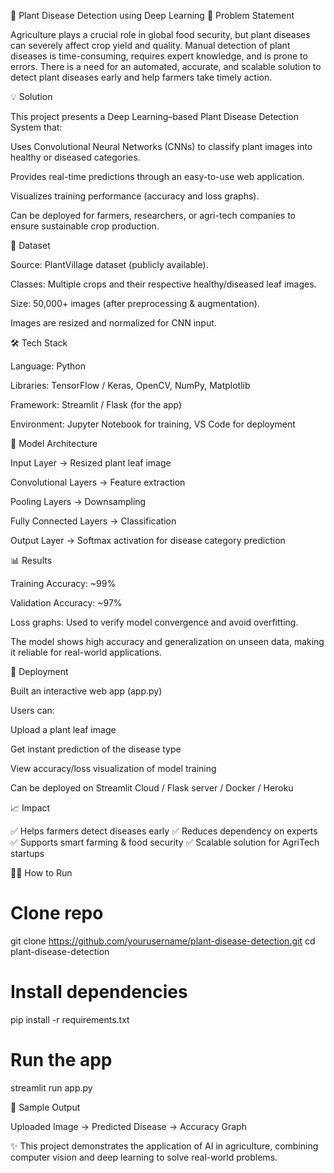 🌱 Plant Disease Detection using Deep Learning
📌 Problem Statement

Agriculture plays a crucial role in global food security, but plant diseases can severely affect crop yield and quality. Manual detection of plant diseases is time-consuming, requires expert knowledge, and is prone to errors.
There is a need for an automated, accurate, and scalable solution to detect plant diseases early and help farmers take timely action.

💡 Solution

This project presents a Deep Learning–based Plant Disease Detection System that:

Uses Convolutional Neural Networks (CNNs) to classify plant images into healthy or diseased categories.

Provides real-time predictions through an easy-to-use web application.

Visualizes training performance (accuracy and loss graphs).

Can be deployed for farmers, researchers, or agri-tech companies to ensure sustainable crop production.

📂 Dataset

Source: PlantVillage dataset (publicly available).

Classes: Multiple crops and their respective healthy/diseased leaf images.

Size: 50,000+ images (after preprocessing & augmentation).

Images are resized and normalized for CNN input.

🛠️ Tech Stack

Language: Python

Libraries: TensorFlow / Keras, OpenCV, NumPy, Matplotlib

Framework: Streamlit / Flask (for the app)

Environment: Jupyter Notebook for training, VS Code for deployment

🔬 Model Architecture

Input Layer → Resized plant leaf image

Convolutional Layers → Feature extraction

Pooling Layers → Downsampling

Fully Connected Layers → Classification

Output Layer → Softmax activation for disease category prediction

📊 Results

Training Accuracy: ~99%

Validation Accuracy: ~97%

Loss graphs: Used to verify model convergence and avoid overfitting.

The model shows high accuracy and generalization on unseen data, making it reliable for real-world applications.

🚀 Deployment

Built an interactive web app (app.py)

Users can:

Upload a plant leaf image

Get instant prediction of the disease type

View accuracy/loss visualization of model training

Can be deployed on Streamlit Cloud / Flask server / Docker / Heroku

📈 Impact

✅ Helps farmers detect diseases early
✅ Reduces dependency on experts
✅ Supports smart farming & food security
✅ Scalable solution for AgriTech startups

👨‍💻 How to Run
# Clone repo
git clone https://github.com/yourusername/plant-disease-detection.git
cd plant-disease-detection

# Install dependencies
pip install -r requirements.txt

# Run the app
streamlit run app.py

📸 Sample Output

Uploaded Image → Predicted Disease → Accuracy Graph

✨ This project demonstrates the application of AI in agriculture, combining computer vision and deep learning to solve real-world problems.
